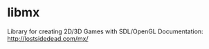 # libmx
Library for creating 2D/3D Games with SDL/OpenGL
Documentation: http://lostsidedead.com/mx/
